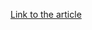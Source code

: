 [Link to the article](https://medium.com/katies-five-cents/a-cyber-threat-intelligence-self-study-plan-part-1-968b5a8daf9a)
